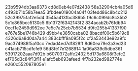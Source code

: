 23b9594db3aa6373
cd8d0eb4e07d2438
58a32904cb4a05d6
c493b71b58b7eea5
3fbdee019004a04f
03fedd86c8b4c212
52c39975faf2e5d4
3545a413fbc386b5
f9c6c099dc8c35b2
5c1c865bcc5130c5
6b1372f6342143f2
834acab2b76fdb94
0ccf1e2459d952ee
7e5c7a25cb7b5534
d9fe255b41337f90
e767e5be1746b429
d9bb4e3850caba02
8bacdf00c5b619c8
4326d6a8d0da7a44
383cbfff9a095f2c
cf2a53443e92a9fc
9ac374988f5a10cc
7edad4ed7d1828ff
8d60ea79e2a3ed23
c41acb715cdfcfe9
56d8fe17e1268914
1a06a839d5dbe361
53917202aaa7d92b
b6070372affe2432
5d173a6808f3efc2
ef705d3c84f13f11
e1afc5eb693afeed
4f7b232ed982774e
e260c552097805e1
